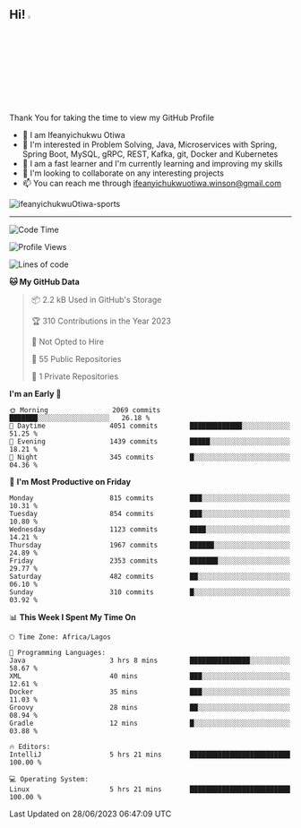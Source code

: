 <!-- BLOG-POST-LIST:START --><!-- BLOG-POST-LIST:END -->

## Hi! <img src="https://media.giphy.com/media/hvRJCLFzcasrR4ia7z/giphy.gif" width="4%"> 

Thank You for taking the time to view my GitHub Profile

- 👋 I am Ifeanyichukwu Otiwa
- 👀 I'm interested in Problem Solving, Java, Microservices with Spring, Spring Boot, MySQL, gRPC, REST, Kafka, git, Docker and Kubernetes
- 🌱 I am a fast learner and I'm currently learning and improving my skills
- 💞️ I'm looking to collaborate on any interesting projects
- 📫 You can reach me through ifeanyichukwuotiwa.winson@gmail.com

<p align="left" marginTop="10px"> <img src="https://komarev.com/ghpvc/?username=ifeanyichukwuOtiwa-sports&label=Profile%20views&color=0e75b6&style=for-the-badge" alt="ifeanyichukwuOtiwa-sports" /> </p>

***

<!--START_SECTION:waka-->
![Code Time](http://img.shields.io/badge/Code%20Time-1%2C454%20hrs%2027%20mins-blue)

![Profile Views](http://img.shields.io/badge/Profile%20Views-1-blue)

![Lines of code](https://img.shields.io/badge/From%20Hello%20World%20I%27ve%20Written-2.5%20million%20lines%20of%20code-blue)

**🐱 My GitHub Data** 

> 📦 2.2 kB Used in GitHub's Storage 
 > 
> 🏆 310 Contributions in the Year 2023
 > 
> 🚫 Not Opted to Hire
 > 
> 📜 55 Public Repositories 
 > 
> 🔑 1 Private Repositories 
 > 
**I'm an Early 🐤** 

```text
🌞 Morning                2069 commits        ███████░░░░░░░░░░░░░░░░░░   26.18 % 
🌆 Daytime                4051 commits        █████████████░░░░░░░░░░░░   51.25 % 
🌃 Evening                1439 commits        █████░░░░░░░░░░░░░░░░░░░░   18.21 % 
🌙 Night                  345 commits         █░░░░░░░░░░░░░░░░░░░░░░░░   04.36 % 
```
📅 **I'm Most Productive on Friday** 

```text
Monday                   815 commits         ███░░░░░░░░░░░░░░░░░░░░░░   10.31 % 
Tuesday                  854 commits         ███░░░░░░░░░░░░░░░░░░░░░░   10.80 % 
Wednesday                1123 commits        ████░░░░░░░░░░░░░░░░░░░░░   14.21 % 
Thursday                 1967 commits        ██████░░░░░░░░░░░░░░░░░░░   24.89 % 
Friday                   2353 commits        ███████░░░░░░░░░░░░░░░░░░   29.77 % 
Saturday                 482 commits         ██░░░░░░░░░░░░░░░░░░░░░░░   06.10 % 
Sunday                   310 commits         █░░░░░░░░░░░░░░░░░░░░░░░░   03.92 % 
```


📊 **This Week I Spent My Time On** 

```text
🕑︎ Time Zone: Africa/Lagos

💬 Programming Languages: 
Java                     3 hrs 8 mins        ███████████████░░░░░░░░░░   58.67 % 
XML                      40 mins             ███░░░░░░░░░░░░░░░░░░░░░░   12.61 % 
Docker                   35 mins             ███░░░░░░░░░░░░░░░░░░░░░░   11.03 % 
Groovy                   28 mins             ██░░░░░░░░░░░░░░░░░░░░░░░   08.94 % 
Gradle                   12 mins             █░░░░░░░░░░░░░░░░░░░░░░░░   03.88 % 

🔥 Editors: 
IntelliJ                 5 hrs 21 mins       █████████████████████████   100.00 % 

💻 Operating System: 
Linux                    5 hrs 21 mins       █████████████████████████   100.00 % 
```


 Last Updated on 28/06/2023 06:47:09 UTC
<!--END_SECTION:waka-->

<!--
<p align="center">
![trophy](https://github-profile-trophy.vercel.app/?username=ifeanyichukwuOtiwa-sports&theme=onedark) (https://github.com/ryo-ma/github-profile-trophy)
</p>
-->

<!---
ifeanyi-otiwa/ifeanyi-otiwa is a ✨ special ✨ repository because its `README.md` (this file) appears on your GitHub profile.
You can click the Preview link to take a look at your changes.
--->
